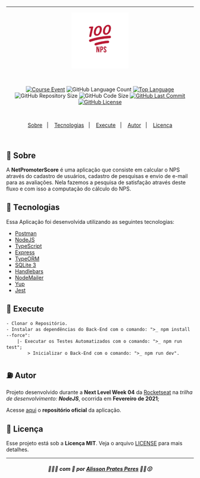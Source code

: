 ___
<p align="center">
    <img src="github/netpromoterscore_logo.svg" width="30%"/>
</p>
    </br>
<p align="center">
    <a href="https://www.rocketseat.com.br/nlw" target="_blank"><img alt="Course Event" src="https://img.shields.io/badge/next%20level-week%2004-%23BB1433"/></a>
        <img alt="GitHub Language Count" src="https://img.shields.io/github/languages/count/alissonpratesperes/netpromoterscore?color=BB1433"/>
    <a href="https://github.com/alissonpratesperes/netpromoterscore/search?l=typescript" target="_blank"><img alt="Top Language" src="https://img.shields.io/github/languages/top/alissonpratesperes/netpromoterscore?color=BB1433"/></a>    
        <img alt="GitHub Repository Size" src="https://img.shields.io/github/repo-size/alissonpratesperes/netpromoterscore?color=BB1433"/>
        <img alt="GitHub Code Size" src="https://img.shields.io/github/languages/code-size/alissonpratesperes/netpromoterscore?color=BB1433"/>
    <a href="https://github.com/alissonpratesperes/netpromoterscore/commits/main" target="_blank"><img alt="GitHub Last Commit" src="https://img.shields.io/github/last-commit/alissonpratesperes/netpromoterscore?color=BB1433"/></a>
    <a href ="https://github.com/alissonpratesperes/netpromoterscore/blob/main/LICENSE" target="_blank"><img alt="GitHub License" src="https://img.shields.io/badge/license-MIT-BB1433"/>
</p>
    </br>
<p align="center">
    <a href="#dart-sobre">Sobre</a>&nbsp;&nbsp;&nbsp;|&nbsp;&nbsp;&nbsp;
    <a href="#battery-tecnologias">Tecnologias</a>&nbsp;&nbsp;&nbsp;|&nbsp;&nbsp;&nbsp;
    <a href="#electric_plug-execute">Execute</a>&nbsp;&nbsp;&nbsp;|&nbsp;&nbsp;&nbsp;
    <a href="#fuelpump-autor">Autor</a>&nbsp;&nbsp;&nbsp;|&nbsp;&nbsp;&nbsp;
    <a href="#memo-licença">Licença</a>
</p>
    </br>

## :dart: Sobre
A **NetPromoterScore** é uma aplicação que consiste em calcular o NPS através do cadastro de usuários, cadastro de pesquisas e envio de e-mail para as avaliações. Nela fazemos a pesquisa de satisfação através deste fluxo e com isso a computação do cálculo do NPS.

## :battery: Tecnologias
Essa Aplicação foi desenvolvida utilizando as seguintes tecnologias:

- <a href="https://web.postman.co/">Postman</a>
- <a href="https://nodejs.org/">NodeJS</a>
- <a href="https://www.typescriptlang.org/">TypeScript</a>
- <a href="https://expressjs.com/">Express</a>
- <a href="https://typeorm.io/">TypeORM</a>
- <a href="https://sqlite.org/">SQLite 3</a>
- <a href="https://handlebarsjs.com/">Handlebars</a>
- <a href="https://nodemailer.com/">NodeMailer</a>
- <a href="https://github.com/jquense/yup">Yup</a>
- <a href="https://jestjs.io/">Jest</a>

## :electric_plug: Execute

    - Clonar o Repositório.
    - Instalar as dependências do Back-End com o comando: ">_ npm install --force":
        |- Executar os Testes Automatizados com o comando: ">_ npm run test";
            > Inicializar o Back-End com o comando: ">_ npm run dev".

## :fuelpump: Autor
Projeto desenvolvido durante a **Next Level Week 04** da <a href="https://rocketseat.com.br/">Rocketseat</a> na *trilha de desenvolvimento: **NodeJS***, ocorrida em **Fevereiro de 2021**;

Acesse <a href="https://github.com/rocketseat-education/nlw-04-nodejs/">aqui</a> o **repositório oficial** da aplicação.

## :memo: Licença
Esse projeto está sob a **Licença MIT**. Veja o arquivo [LICENSE](https://github.com/alissonpratesperes/netpromoterscore/blob/main/LICENSE) para mais detalhes.

___

<h5 align="center">👨🏻‍💻&nbsp;com&nbsp;💜&nbsp;por&nbsp;<a href="https://github.com/alissonpratesperes">Alisson Prates Peres</a>&nbsp;✌🏻😗</h5>